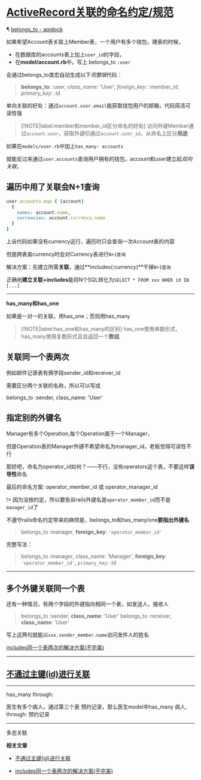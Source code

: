 # [ActiveRecord关联的命名约定/规范](/2019/11/active_record_association.md)

¶ [belongs_to - apidock](https://apidock.com/rails/ActiveRecord/Associations/ClassMethods/belongs_to)

如果希望Account表关联上Member表，一个用户有多个钱包，建表的时候，

- 在数据库的accounts表上加上`user_id`的字段，
- 在**model/account.rb**中，写上 belongs_to `:user`

会通过belongs_to类宏自动生成以下<var class="mark">完整版</var>代码：

> **belongs_to**: :user, <var class="mark">class_name</var>: 'User', <var class="mark">foreign_key</var>: :member_id, <var class="mark">primary_key</var>: :id

单向关联的好处：通过`account.user.email`能获取钱包用户的邮箱，代码简洁可读性强

> [!NOTE|label:member和member_id区分命名的好处]
> 访问外键Member通过`account.user`，获取外键ID通过`account.user_id`，从命名上区分**用途**

如果在`models/user.rb`中加上`has_many: accounts`

就能反过来通过`user.accounts`查询用户拥有的钱包，account和user建立起<var class="mark">双向关联</var>，

## 遍历中用了关联会N+1查询

```ruby
user.accounts.map { |account|
  {
    names: account.name,
    currencies: account.currency.name
  }
}
```

上诉代码如果没有currency这行，遍历时只会查询一次Account表的内容

但是跨表查currency时会对Currency表进行`N+1查询`

解决方案：先建立所需**关联**，通过**includes(:currency)**干掉`N+1查询`

正确地**建立关联+includes**能将N个SQL转化为`SELECT * FROM xxx WHER id IN [...]`

---

<i class="fa fa-hashtag"></i>
**has_many和has_one**

如果是一对一的关联，用has_one；否则用has_many

> [!NOTE|label:has_one和has_many的区别]
> has_one使用单数形式，has_many使用复数形式且会返回一个**数组**

## 关联同一个表两次

例如邮件记录表有俩字段sender_id和receiver_id

需要区分两个关联的名称，所以可以写成

belongs_to :sender, class_name: 'User'

## 指定别的外键名

Manager有多个Operation,每个Operation属于一个Manager，

但是Operation表的Manager外键不希望命名为manager_id，老板觉得可读性不行

那好吧，命名为operator_id如何？——不行，没有operators这个表，不要这样**误导性**命名

最后的命名方案: operator_member_id 或 operator_manager_id

!> 因为没按约定，所以要告诉rails外键名是`operator_member_id`而不是`manager_id`了

不遵守rails命名约定带来的麻烦是，belongs_to和has_many/one**要指出外键名**

> belongs_to :manager, **foreign_key**: `'operator_member_id'`

完整写法：

> belongs_to :manager, class_name: 'Manager', **foreign_key**: `'operator_member_id'`, `primary_key`: :id

---

## 多个外键关联同一个表

还有一种情况，有两个字段的外键指向相同一个表，如发送人，接收人

> belongs_to :sender, **class_name**: 'User'
> belongs_to :receiver, **class_name**: 'User'

写上这两句就能以`xxx.sender_member.name`访问发件人的姓名

[includes同一个表两次的解决方案(不完美)](/2019/12_2/includes_same_table_twice.md)

---

## [不通过主键(id)进行关联](/2019/12_2/association_without_primary_key.md)

---

<i class="fa fa-hashtag"></i>
has_many through:

医生有多个病人，通过第三个表 预约记录，那么医生model中has_many 病人, through: 预约记录

---

<i class="fa fa-hashtag"></i>
多态关联

**相关文章**

- [不通过主键(id)进行关联](/2019/12_2/association_without_primary_key.md)

- [includes同一个表两次的解决方案(不完美)](/2019/12_2/includes_same_table_twice.md)
